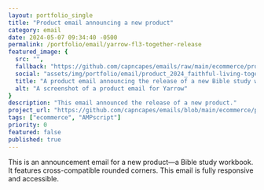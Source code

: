 ```yaml
---
layout: portfolio_single
title: "Product email announcing a new product"
category: email
date: 2024-05-07 09:34:40 -0500
permalink: /portfolio/email/yarrow-fl3-together-release
featured_image: {
  src: "",
  fallback: "https://github.com/capncapes/emails/raw/main/ecommerce/product%20release/assets/yarrow_product_2024_faithful-living-together_1-release.jpeg",
  social: "assets/img/portfolio/email/product_2024_faithful-living-together_1-release_1200x629.jpg",
  title: "A product email announcing the release of a new Bible study workbook",
  alt: "A screenshot of a product email for Yarrow"
}
description: "This email announced the release of a new product."
project_url: "https://github.com/capncapes/emails/blob/main/ecommerce/product%20release/yarrow_product_2024_faithful-living-together_1-release.html"
tags: ["ecommerce", "AMPscript"]
priority: 0
featured: false
published: true
---
```


This is an announcement email for a new product&mdash;a Bible study workbook. It features cross-compatible rounded corners. This email is fully responsive and accessible.